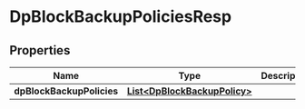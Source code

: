 # DpBlockBackupPoliciesResp

## Properties
Name | Type | Description | Notes
------------ | ------------- | ------------- | -------------
**dpBlockBackupPolicies** | [**List&lt;DpBlockBackupPolicy&gt;**](DpBlockBackupPolicy.md) |  |  [optional]
